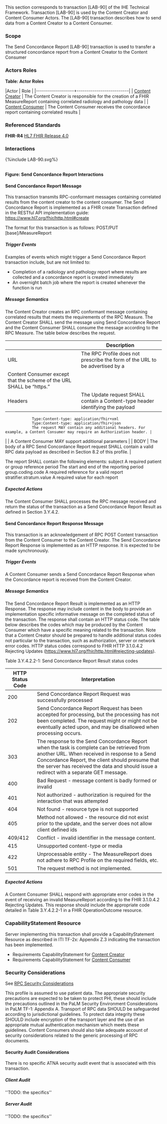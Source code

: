 This section corresponds to transaction [LAB-90] of the IHE Technical Framework. Transaction [LAB-90] is used by the Content Creator and Content Consumer Actors. The [LAB-90] transaction describes how to send data from a Content Creator to a Content Consumer.

### Scope

The Send Concordance Report [LAB-90] transaction is used to transfer a structured concordance report from a Content Creator to the Content Consumer

### Actors Roles

**Table: Actor Roles**

|Actor | Role |
|-------------------+--------------------------|
| [Content Creator](volume-1.html#contentcreator)    | The Content Creator is responsible for the creation of a FHIR MeasureReport containing correlated radiology and pathology data |
| [Content Consumer](volume-1.html#contentconsumer) | The Content Consumer receives the concordance report containing correlated results |

### Referenced Standards

**FHIR-R4** [HL7 FHIR Release 4.0](http://www.hl7.org/FHIR/R4)

### Interactions

<div>
{%include LAB-90.svg%}
</div>
<br clear="all">

**Figure: Send Concordance Report Interactions**


#### Send Concordance Report Message
This transaction transmits RPC-conformant messages containing correlated results from the content creator to the content consumer. 
The Send Concordance Report is implemented as a FHIR create Transaction defined in the RESTful API implementation guide: https://www.hl7.org/fhir/http.html#create 

The format for this transaction is as follows:
POST/PUT [base]/MeasureReport 


##### Trigger Events

Examples of events which might trigger a Send Concordance Report transaction include, but are not limited to: 
- Completion of a radiology and pathology report where results are collected and a concordance report is created immediately
- An overnight batch job where the report is created whenever the function is run 

##### Message Semantics

The Content Creator creates an RPC conformant message containing correlated results that meets the requirements of the RPC Measure. The Content Creator SHALL send the message using Send Concordance Report and the Content Consumer SHALL consume the message according to the RPC Measure. The table below describes the request. 

|             | Description |
| ----------- | ----------- |
| URL         | The RPC Profile does not prescribe the form of the URL to be advertised by a 
                Content Consumer except that the scheme of the URL SHALL be “https.” |
| Headers     | The Update request SHALL contain a Content-type header identifying the payload
                Type:Content-type: application/fhir+xml
                Type:Content-type: application/fhir+json
                The request MAY contain any additional headers. For example, a Content Consumer may require an Authorization header. |
|             | A Content Consumer MAY support additional parameters |
| BODY        | The body of a RPC Send Concordance Report request SHALL contain a valid RPC data payload as described in Section 8.2 of this profile. |

The report SHALL contain the following elements: 
subject 
    A required patient or group reference
period
    The start and end of the reporting period
group.coding.code 
    A required reference for a valid report
stratifier.stratum.value
    A required value for each report


##### Expected Actions

The Content Consumer SHALL processes the RPC message received and return the status of the transaction as a Send Concordance Report Result as defined in Section 3.Y.4.2.

#### Send Concordance Report Response Message

This transaction is an acknowledgement of RPC POST Content transaction from the Content Consumer to the Content Creator.
The Send Concordance Report Response is implemented as an HTTP response. It is expected to be made synchronously.

##### Trigger Events

A Content Consumer sends a Send Concordance Report Response when the Concordance report is received from the Content Creator. 

##### Message Semantics

The Send Concordance Report Result is implemented as an HTTP Response. The response may include content in the body to provide an implementation specific informative message on the completed status of the transaction. The response shall contain an HTTP status code. The table below describes the codes which may be produced by the Content Consumer which have a specific meaning related to the transaction.
Note that a Content Creator should be prepared to handle additional status codes not particular to the transaction, such as authorization, server or network error codes. HTTP status codes correspond to FHIR HTTP 3.1.0.4.2 Rejecting Updates (https://www.hl7.org/fhir/http.html#rejecting-updates). 

Table 3.Y.4.2.2-1: Send Concordance Report Result status codes

| HTTP Status Code | Interpretation |
| ---------------- | -------------- |
| 200              | Send Concordance Report Request was successfully processed |
| 202              | Send Concordance Report Request has been accepted for processing, but the processing has not been completed. The request might or might not be eventually acted upon, and may be disallowed when processing occurs. |
| 303              | The response to the Send Concordance Report when the task is complete can be retrieved from another URL. When received in response to a Send Concordance Report, the client should presume that the server has received the data and should issue a redirect with a separate GET message. |
| 400              | Bad Request - message content is badly formed or invalid |
| 401              | Not authorized - authorization is required for the interaction that was attempted |
| 404              | Not found - resource type is not supported |
| 405              | Method not allowed - the resource did not exist prior to the update, and the server does not allow client defined ids |
| 409/412          | Conflict - invalid identifier in the message content. |
| 415              | Unsupported content-type or media |
| 422              | Unprocessable entity - The MeasureReport does not adhere to RPC Profile on the required fields, etc. |
| 501              | The request method is not implemented. |

##### Expected Actions

A Content Consumer SHALL respond with appropriate error codes in the event of receiving an invalid MeasureReport according to the FHIR 3.1.0.4.2 Rejecting Updates. This response should include the appropriate code detailed in Table 3.Y.4.2.2-1 in a FHIR OperationOutcome resource. 


### CapabilityStatement Resource

Server implementing this transaction shall provide a CapabilityStatement Resource as described in ITI TF-2x: Appendix Z.3 indicating the transaction has been implemented. 
* Requirements CapabilityStatement for [Content Creator](CapabilityStatement-IHE.RPC.contentcreator.html)
* Requirements CapabilityStatement for [Content Consumer](CapabilityStatement-IHE.RPC.contentconsumer.html)

### Security Considerations

See [RPC Security Considerations](volume-1.html#security-considerations)

This profile is assumed to use patient data. The appropriate security precautions are expected to be taken to protect PHI, these should include the precautions outlined in the PaLM Security Environment Considerations in PaLM TF-1: Appendix A.
Transport of RPC data SHOULD be safeguarded according to jurisdictional guidelines. To protect data integrity these SHOULD include encryption of the transport layer and the use of an appropriate mutual authentication mechanism which meets these guidelines. 
Content Consumers should also take adequate account of security considerations related to the generic processing of RPC documents.

#### Security Audit Considerations

There is no specific ATNA security audit event that is associated with this transaction. 

##### Client Audit 

''TODO: the specifics''

##### Server Audit 

''TODO: the specifics''




